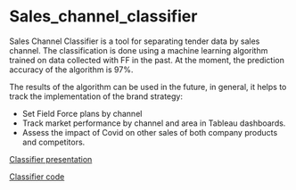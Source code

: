 # Sales_channel_classifier

  Sales Channel Classifier is a tool for separating tender data by sales channel. The classification is done using a machine learning algorithm trained on data collected with FF in the past. At the moment, the prediction accuracy of the algorithm is 97%.
  
  The results of the algorithm can be used in the future, in general, it helps to track the implementation of the brand strategy:
- Set Field Force plans by channel
- Track market performance by channel and area in Tableau dashboards.
- Assess the impact of Covid on other sales of both company products and competitors.

[Classifier presentation](https://github.com/AlexG888/Sales_channel_classifier/blob/main/Presentation.pdf)

[Classifier code](https://github.com/AlexG888/Sales_channel_classifier/blob/main/The_best_model(GradientBoosting).ipynb)

